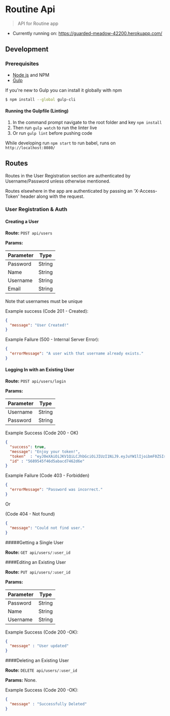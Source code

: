 # Routine Api

> API for Routine app

* Currently running on: https://guarded-meadow-42200.herokuapp.com/

## Development

### Prerequisites
* [Node js](http://nodejs.org/) and NPM
* [Gulp](http://gulpjs.com/)

If you're new to Gulp you can install it globally with npm

```sh
$ npm install --global gulp-cli
```

#### Running the Gulpfile (Linting)
1. In the command prompt navigate to the root folder and key `npm install`
2. Then run `gulp watch` to run the linter live
3. Or run `gulp lint` before pushing code

While developing run `npm start` to run babel, runs on `http://localhost:8080/`

## Routes

Routes in the User Registration section are authenticated
by Username/Password unless otherwise mentioned.

Routes elsewhere in the app are authenticated by passing
an 'X-Access-Token' header along with the request.

### User Registration & Auth

#### Creating a User

**Route:** `POST api/users`

**Params:**

| Parameter |  Type  |
| --------- |  ----  |
|  Password | String |
|  Name     | String |
|  Username | String |
|  Email    | String |

Note that usernames must be unique

Example success (Code 201 - Created):

```json
{
  "message": "User Created!"
}
```
Example Failure (500 - Internal Server Error):

```json
{
  "errorMessage": "A user with that username already exists."
}
```

#### Logging In with an Existing User

**Route:** `POST api/users/login`

**Params:**

| Parameter | Type   |
| --------- | ------ |
| Username  | String |
| Password  | String |

Example Success (Code 200 - OK)

```json
{
  "success": true,
  "message": "Enjoy your token!",
  "token"  : "eyJ0eXAiOiJKV1QiLCJhbGciOiJIUzI1NiJ9.eyJuYW1lIjoibmF0ZSIsInVzZXJuYW1lIjoibmF0ZSIsImlhdCI6MTQ0NDg1MTcxNSwiZXhwIjoxNDQ0OTM4MTE1fQ.9kOJEZb_f7HZ8RgmqbPwhDXALx2TDR1fH5lzPtlGzcA",
  "id" : "5689545f46d5abacd7462d6e"
}
```

Example Failure (Code 403 - Forbidden)

```json
{
  "errorMessage": "Password was incorrect."
}
```
Or

(Code 404 - Not found)

```json
{
  "message": "Could not find user."
}
```
#####Getting a Single User

**Route:** `GET api/users/:user_id`

####Editing an Existing User

**Route:** `PUT api/users/:user_id`

**Params:**

| Parameter |  Type  |
| --------- |  ----  |
|  Password | String |
|  Name     | String |
|  Username | String |

Example Success (Code 200 -OK):

```json
{
  "message" : "User updated"
}
```

####Deleting an Existing User

**Route:** `DELETE api/users/:user_id`

**Params:** None.

Example Success (Code 200 -OK):

```json
{
  "message" : "Successfully Deleted"
}
```
